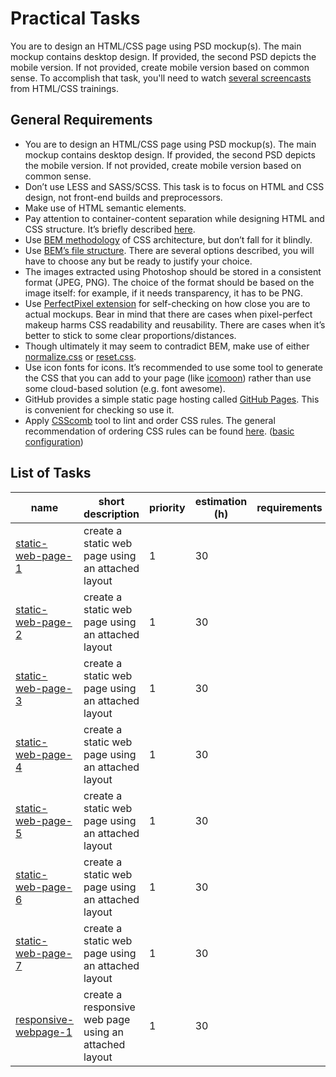 # Practical Tasks

You are to design an HTML/CSS page using PSD mockup(s). The main mockup
contains desktop design. If provided, the second PSD depicts the mobile
version. If not provided, create mobile version based on common sense.
To accomplish that task, you'll need to watch
[several screencasts](https://1drv.ms/f/s!AsZKQfymLyQuhO5NZiCdui5qbY6SLQ)
from HTML/CSS trainings. 


## General Requirements

* You are to design an HTML/CSS page using PSD mockup(s). The main
  mockup contains desktop design. If provided, the second PSD depicts
  the mobile version. If not provided, create mobile version based on
  common sense.
* Don’t use LESS and SASS/SCSS. This task is to focus on HTML and CSS 
  design, not front-end builds and preprocessors.
* Make use of HTML semantic elements. 
* Pay attention to container-content separation while designing HTML and
  CSS structure. It’s briefly described [here](https://github.com/stubbornella/oocss/wiki). 
* Use [BEM methodology](https://ru.bem.info/methodology/) of CSS 
  architecture, but don’t fall for it blindly. 
* Use [BEM’s file structure](https://ru.bem.info/methodology/filestructure/).
  There are several options described, you will have to choose any but
  be ready to justify your choice. 
* The images extracted using Photoshop should be stored in a consistent
  format (JPEG, PNG). The choice of the format should be based on the
  image itself: for example, if it needs transparency, it has to be PNG.
* Use
  [PerfectPixel extension](https://chrome.google.com/webstore/detail/perfectpixel-by-welldonec/dkaagdgjmgdmbnecmcefdhjekcoceebi?hl=ru)
  for self-checking on how close you are to actual mockups. Bear in mind
  that there are cases when pixel-perfect makeup harms CSS readability
  and reusability. There are cases when it’s better to stick to some
  clear proportions/distances. 
* Though ultimately it may seem to contradict BEM, make use of either
  [normalize.css](https://chrome.google.com/webstore/detail/perfectpixel-by-welldonec/dkaagdgjmgdmbnecmcefdhjekcoceebi?hl=ru)
  or [reset.css](https://meyerweb.com/eric/tools/css/reset/). 
* Use icon fonts for icons. It’s recommended to use some tool to
  generate the CSS that you can add to your page (like
  [icomoon](https://icomoon.io/app/#/select)) rather than use some
  cloud-based solution (e.g. font awesome). 
* GitHub provides a simple static page hosting called
  [GitHub Pages](https://pages.github.com/). This is convenient for
  checking so use it. 
* Apply [CSScomb](http://csscomb.com/) tool to lint and order CSS rules.
  The general recommendation of ordering CSS rules can be found
  [here](https://css-tricks.com/poll-results-how-do-you-order-your-css-properties/).
  ([basic configuration](../sources/csscomb.json))


## List of Tasks

| name                                                    | short description                                     | priority | estimation (h) | requirements |
|---------------------------------------------------------|-------------------------------------------------------|----------|----------------|--------------|
| [static-web-page-1](./static-web-page-1/index.md)       | create a static web page using an attached layout     | 1        | 30             |              |
| [static-web-page-2](./static-web-page-2/index.md)       | create a static web page using an attached layout     | 1        | 30             |              |
| [static-web-page-3](./static-web-page-3/index.md)       | create a static web page using an attached layout     | 1        | 30             |              |
| [static-web-page-4](./static-web-page-4/index.md)       | create a static web page using an attached layout     | 1        | 30             |              |
| [static-web-page-5](./static-web-page-5/index.md)       | create a static web page using an attached layout     | 1        | 30             |              |
| [static-web-page-6](./static-web-page-6/index.md)       | create a static web page using an attached layout     | 1        | 30             |              |
| [static-web-page-7](./static-web-page-7/index.md)       | create a static web page using an attached layout     | 1        | 30             |              |
| [responsive-webpage-1](./responsive-webpage-1/index.md) | create a responsive web page using an attached layout | 1        | 30             |              |

